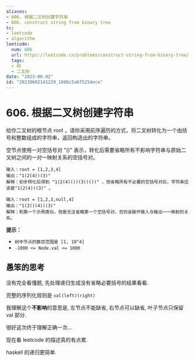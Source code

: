 ```yaml
---
aliases:
- 606. 根据二叉树创建字符串
- 606. construct string from binary tree
tc:
- leetcode
- algorithm
leetcode:
  num: 606
  url: https://leetcode.cn/problems/construct-string-from-binary-tree/
  tags:
  - 树
  - 二叉树
date: "2023-06-02"
id: "20230602141229_1886c5a6f5254ece"
---
```


# 606. 根据二叉树创建字符串

给你二叉树的根节点 root ，请你采用前序遍历的方式，将二叉树转化为一个由括号和整数组成的字符串，返回构造出的字符串。

空节点使用一对空括号对 "()" 表示，转化后需要省略所有不影响字符串与原始二叉树之间的一对一映射关系的空括号对。

```
输入：root = [1,2,3,4]
输出："1(2(4))(3)"
解释：初步转化后得到 "1(2(4)())(3()())" ，但省略所有不必要的空括号对后，字符串应该是"1(2(4))(3)" 。

输入：root = [1,2,3,null,4]
输出："1(2()(4))(3)"
解释：和第一个示例类似，但是无法省略第一个空括号对，否则会破坏输入与输出一一映射的关系。
```

**提示：**

- `树中节点的数目范围是 [1, 10^4]`
- `-1000 <= Node.val <= 1000`

## 愚笨的思考

没有完全看懂题, 先处理递归生成没有省略必要括号的结果看看.

完整的序列化规则是 `val(left)(right)`

我理解这个**不影响**的意思是, 左节点不能缺省, 右节点可以缺省, 叶子节点只保留 val 部分.

很好这次终于理解正确一次...

现在看 leetcode 的描述真的有点累.

haskell 的递归更简单.
